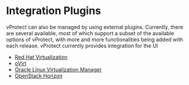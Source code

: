 # Integration Plugins

vProtect can also be managed by using external plugins. Currently, there are several available, most of which support a subset of the available options of vProtect, with more and more functionalities being added with each release. vProtect currently provides integration for the UI

* [Red Hat Virtualization](redhat-virtualization-plugin.md)
* [oVirt](ovirt-plugin.md)
* [Oracle Linux Virtualization Manager](oracle-linux-virtualization-manager-plugin.md) 
* [OpenStack Horizon](openstack-plugin.md)

